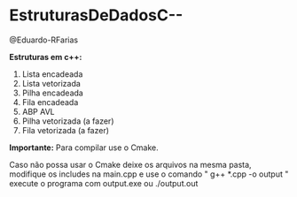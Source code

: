# EstruturasDeDadosC--

@Eduardo-RFarias

**Estruturas em c++:**

1. Lista encadeada
2. Lista vetorizada
3. Pilha encadeada
4. Fila encadeada
5. ABP AVL
6. Pilha vetorizada (a fazer)
7. Fila vetorizada (a fazer)

**Importante:**
Para compilar use o Cmake.

Caso não possa usar o Cmake deixe os arquivos na mesma pasta,
modifique os includes na main.cpp e use o comando " g++ \*.cpp -o output "
execute o programa com output.exe ou ./output.out
